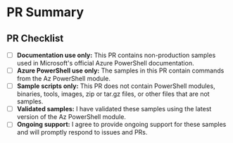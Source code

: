 # PR Summary

<!--
    Add a summary of the changes made in this PR and list related issues
    here. For example:

    This change fixes problem X in the samples for Y.

    - Fixes #1234
-->

## PR Checklist

<!--
    These items are mandatory. For your PR to be reviewed and merged,
    ensure you have read and agree to the following. As you acknowledge
    each item, check each box by replacing the space between the brackets
    with an x or clicking on the box in the UI after submitting your PR.
-->

- [ ] **Documentation use only:** This PR contains non-production samples used in Microsoft's official Azure PowerShell documentation.
- [ ] **Azure PowerShell use only:** The samples in this PR contain commands from the Az PowerShell module.
- [ ] **Sample scripts only:** This PR does not contain PowerShell modules, binaries, tools, images, zip or tar.gz files, or other files that are not samples.
- [ ] **Validated samples:** I have validated these samples using the latest version of the Az PowerShell module.
- [ ] **Ongoing support:** I agree to provide ongoing support for these samples and will promptly respond to issues and PRs.

<!--
    If your PR is a work in progress, please mark it as a draft or
    prefix it with "(WIP)" or "WIP:".

    This helps us understand whether or not your PR is ready to review.

    Add a #sign-off comment when you're ready for review.
-->

